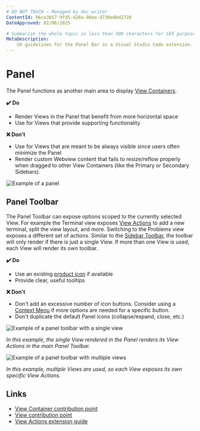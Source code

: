 ```yaml
---
# DO NOT TOUCH — Managed by doc writer
ContentId: 06ce3b57-9fd5-428a-98aa-d730edbd2728
DateApproved: 02/06/2025

# Summarize the whole topic in less than 300 characters for SEO purpose
MetaDescription:
    UX guidelines for the Panel Bar in a Visual Studio Code extension.
---
```


# Panel

The Panel functions as another main area to display
[View Containers](/api/references/contribution-points#contributes.viewsContainers).

**✔️ Do**

- Render Views in the Panel that benefit from more horizontal space
- Use for Views that provide supporting functionality

**❌ Don't**

- Use for Views that are meant to be always visible since users often minimize
  the Panel
- Render custom Webview content that fails to resize/reflow properly when
  dragged to other View Containers (like the Primary or Secondary Sidebars).

![Example of a panel](images/examples/panel.png)

## Panel Toolbar

The Panel Toolbar can expose options scoped to the currently selected View. For
example the Terminal view exposes
[View Actions](/api/extension-guides/tree-view#view-actions) to add a new
terminal, split the view layout, and more. Switching to the Problems view
exposes a different set of actions. Similar to the
[Sidebar Toolbar](/api/ux-guidelines/sidebars#sidebar-toolbar), the toolbar will
only render if there is just a single View. If more than one View is used, each
View will render its own toolbar.

**✔️ Do**

- Use an existing [product icon](/api/references/icons-in-labels#icon-listing)
  if available
- Provide clear, useful tooltips

**❌ Don't**

- Don't add an excessive number of icon buttons. Consider using a
  [Context Menu](/api/references/contribution-points#contributes.menus) if more
  options are needed for a specific button.
- Don't duplicate the default Panel icons (collapse/expand, close, etc.)

![Example of a panel toolbar with a single view](images/examples/panel-toolbar.png)

_In this example, the single View rendered in the Panel renders its View Actions
in the main Panel Toolbar._

![Example of a panel toolbar with multiple views](images/examples/panel-toolbar-multiple-views.png)

_In this example, multiple Views are used, so each View exposes its own specific
View Actions._

## Links

- [View Container contribution point](/api/references/contribution-points#contributes.viewsContainers)
- [View contribution point](/api/references/contribution-points#contributes.views)
- [View Actions extension guide](/api/extension-guides/tree-view#view-actions)
